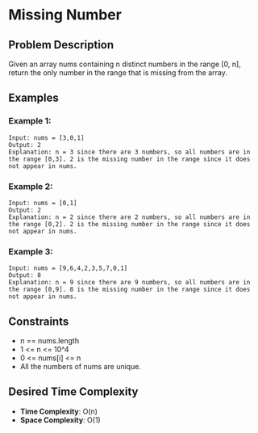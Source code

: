 # Missing Number

## Problem Description

Given an array nums containing n distinct numbers in the range [0, n], return the only number in the range that is missing from the array.

## Examples

### Example 1:

```
Input: nums = [3,0,1]
Output: 2
Explanation: n = 3 since there are 3 numbers, so all numbers are in the range [0,3]. 2 is the missing number in the range since it does not appear in nums.
```

### Example 2:

```
Input: nums = [0,1]
Output: 2
Explanation: n = 2 since there are 2 numbers, so all numbers are in the range [0,2]. 2 is the missing number in the range since it does not appear in nums.
```

### Example 3:

```
Input: nums = [9,6,4,2,3,5,7,0,1]
Output: 8
Explanation: n = 9 since there are 9 numbers, so all numbers are in the range [0,9]. 8 is the missing number in the range since it does not appear in nums.
```

## Constraints

- n == nums.length
- 1 <= n <= 10^4
- 0 <= nums[i] <= n
- All the numbers of nums are unique.

## Desired Time Complexity

- **Time Complexity**: O(n)
- **Space Complexity**: O(1)
